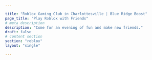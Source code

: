 ```yaml
---

title: "Roblox Gaming Club in Charlottesville | Blue Ridge Boost"
page_title: "Play Roblox with Friends"
# meta description
description: "Come for an evening of fun and make new friends."
draft: false
# content section
section: "roblox"
layout: "single"

---
```


<div><script data-cfasync="false" type="text/javascript" src="https://app.ecwid.com/script.js?106136041&data_platform=code"
        charset="utf-8"></script><script type="text/javascript">
        xProductBrowser("views=grid(20,5) list(60) table(60)","categoryView=grid","id=my-store-106136041", 
        "defaultCategoryId=179607343");</script></div>